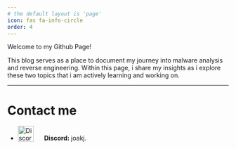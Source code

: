 ```yaml
---
# the default layout is 'page'
icon: fas fa-info-circle
order: 4
---
```


Welcome to my Github Page!

This blog serves as a place to document my journey into malware analysis and reverse engineering. Within this page, i share my insights as i explore these two topics that i am actively learning and working on.

---
# Contact me
- <img src="https://img.icons8.com/ios-filled/20/5865F2/discord-logo.png" alt="Discord logo" width="36" style="vertical-align: text-bottom; margin-right: 20px;"/> **Discord:** joakj.

